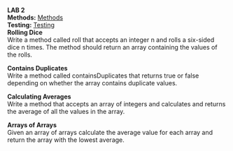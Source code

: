 **LAB 2** </br>
**Methods:** [Methods](https://github.com/SalahAlawneh/java-fundamentals/tree/main/basiclibrary/lib/src/main/java/basiclibrary)</br>
**Testing:** [Testing](https://github.com/SalahAlawneh/java-fundamentals/tree/main/basiclibrary/lib/src/test/java/basiclibrary)</br>
**Rolling Dice**</br>
Write a method called roll that accepts an integer n and rolls a six-sided dice n times. The method should return an array containing the values of the rolls.</br>


**Contains Duplicates**</br>
Write a method called containsDuplicates that returns true or false depending on whether the array contains duplicate values.</br>

**Calculating Averages**</br>
Write a method that accepts an array of integers and calculates and returns the average of all the values in the array.</br>

**Arrays of Arrays**</br>
Given an array of arrays calculate the average value for each array and return the array with the lowest average.
